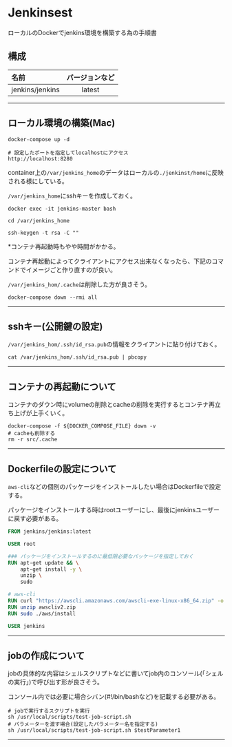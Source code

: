 # Jenkinsest

ローカルのDockerでjenkins環境を構築する為の手順書

## 構成

| 名前 | バージョンなど |
| :--- | :---: |
| jenkins/jenkins | latest |

---

## ローカル環境の構築(Mac)

```shell
docker-compose up -d

# 設定したポートを指定してlocalhostにアクセス
http://localhost:8280

```

container上の`/var/jenkins_home`のデータはローカルの`./jenkinst/home`に反映される様にしている。

`/var/jenkins_home`にsshキーを作成しておく。

```shell
docker exec -it jenkins-master bash

cd /var/jenkins_home

ssh-keygen -t rsa -C ""
```

*コンテナ再起動時もやや時間がかかる。

コンテナ再起動によってクライアントにアクセス出来なくなったら、下記のコマンドでイメージごと作り直すのが良い。

`/var/jenkins_hom/.cache`は削除した方が良さそう。

```shell
docker-compose down --rmi all
```

---

## sshキー(公開鍵の設定)

`/var/jenkins_hom/.ssh/id_rsa.pub`の情報をクライアントに貼り付けておく。

```shell
cat /var/jenkins_hom/.ssh/id_rsa.pub | pbcopy
```

---

## コンテナの再起動について

コンテナのダウン時にvolumeの削除とcacheの削除を実行するとコンテナ再立ち上げが上手くいく。

```shell
docker-compose -f ${DOCKER_COMPOSE_FILE} down -v
# cacheも削除する
rm -r src/.cache
```

---

## Dockerfileの設定について

`aws-cli`などの個別のパッケージをインストールしたい場合はDockerfileで設定する。

パッケージをインストールする時はrootユーザーにし、最後にjenkinsユーザーに戻す必要がある。

```dockerfile
FROM jenkins/jenkins:latest

USER root

### パッケージをインストールするのに最低限必要なパッケージを指定しておく
RUN apt-get update && \
    apt-get install -y \
    unzip \
    sudo

# aws-cli
RUN curl "https://awscli.amazonaws.com/awscli-exe-linux-x86_64.zip" -o "awscliv2.zip"
RUN unzip awscliv2.zip
RUN sudo ./aws/install

USER jenkins
```

---

## jobの作成について

jobの具体的な内容はシェルスクリプトなどに書いてjob内のコンソール(「シェルの実行」)で呼び出す形が良さそう。

コンソール内では必要に場合シバン(#!/bin/bashなど)を記載する必要がある。

```shell
# jobで実行するスクリプトを実行
sh /usr/local/scripts/test-job-script.sh
# パラメーターを渡す場合(設定したパラメーター名を指定する)
sh /usr/local/scripts/test-job-script.sh $testParameter1
```

---
